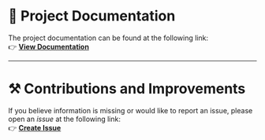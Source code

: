 # :bookmark_tabs: Project Documentation

The project documentation can be found at the following link:  
:point_right: [**View Documentation**](https://6g-sandbox.github.io/docs/)

---

# :hammer_and_pick: Contributions and Improvements

If you believe information is missing or would like to report an issue, please open an *issue* at the following link:  
:point_right: [**Create Issue**](https://github.com/6G-SANDBOX/docs/issues/new?assignees=&labels=&projects=&template=bug_report.md)
